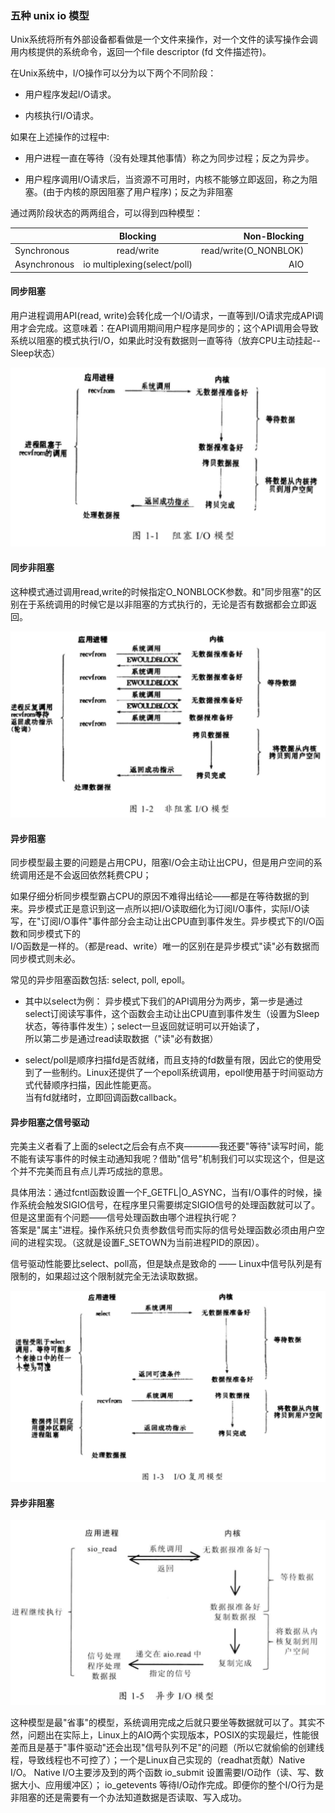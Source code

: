 ### 五种 unix io 模型

Unix系统将所有外部设备都看做是一个文件来操作，对一个文件的读写操作会调用内核提供的系统命令，返回一个file descriptor \(fd 文件描述符\)。

在Unix系统中，I/O操作可以分为以下两个不同阶段：

* 用户程序发起I/O请求。

* 内核执行I/O请求。

如果在上述操作的过程中:

* 用户进程一直在等待（没有处理其他事情）称之为同步过程；反之为异步。

* 用户程序调用I/O请求后，当资源不可用时，内核不能够立即返回，称之为阻塞。\(由于内核的原因阻塞了用户程序\)；反之为非阻塞

通过两阶段状态的两两组合，可以得到四种模型：

|  | Blocking | Non-Blocking |
| --- | :---: | ---: |
| Synchronous | read/write | read/write\(O\_NONBLOK\) |
| Asynchronous | io multiplexing\(select/poll\) | AIO |

#### 同步阻塞

用户进程调用API\(read, write\)会转化成一个I/O请求，一直等到I/O请求完成API调用才会完成。这意味着：在API调用期间用户程序是同步的；这个API调用会导致系统以阻塞的模式执行I/O，如果此时没有数据则一直等待（放弃CPU主动挂起--Sleep状态）

![BlockingIO](https://github.com/SwanSpouse/redis_go/blob/master/z_docs/socket/BlockingIO.png?raw=true)

#### 同步非阻塞

这种模式通过调用read,write的时候指定O\_NONBLOCK参数。和"同步阻塞"的区别在于系统调用的时候它是以非阻塞的方式执行的，无论是否有数据都会立即返回。

![Non-blockingIO](https://github.com/SwanSpouse/redis_go/blob/master/z_docs/socket/Non-blockingIO.png?raw=true)

#### 异步阻塞

同步模型最主要的问题是占用CPU，阻塞I/O会主动让出CPU，但是用户空间的系统调用还是不会返回依然耗费CPU；

如果仔细分析同步模型霸占CPU的原因不难得出结论——都是在等待数据的到来。异步模式正是意识到这一点所以把I/O读取细化为订阅I/O事件，实际I/O读写，在"订阅I/O事件"事件部分会主动让出CPU直到事件发生。异步模式下的I/O函数和同步模式下的  
I/O函数是一样的。（都是read、write）唯一的区别在是异步模式"读"必有数据而同步模式则未必。

常见的异步阻塞函数包括: select, poll, epoll。

* 其中以select为例： 异步模式下我们的API调用分为两步，第一步是通过select订阅读写事件，这个函数会主动让出CPU直到事件发生（设置为Sleep状态，等待事件发生）；select一旦返回就证明可以开始读了，  
    所以第二步是通过read读取数据（"读"必有数据）

* select/poll是顺序扫描fd是否就绪，而且支持的fd数量有限，因此它的使用受到了一些制约。Linux还提供了一个epoll系统调用，epoll使用基于时间驱动方式代替顺序扫描，因此性能更高。  
  当有fd就绪时，立即回调函数callback。

#### 异步阻塞之信号驱动

完美主义者看了上面的select之后会有点不爽————我还要"等待"读写时间，能不能有读写事件的时候主动通知我呢？借助"信号"机制我们可以实现这个，但是这个并不完美而且有点儿弄巧成拙的意思。

具体用法：通过fcntl函数设置一个F\_GETFL\|O\_ASYNC，当有I/O事件的时候，操作系统会触发SIGIO信号，在程序里只需要绑定SIGIO信号的处理函数就可以了。但是这里面有个问题——信号处理函数由哪个进程执行呢？  
答案是"属主"进程。操作系统只负责参数信号而实际的信号处理函数必须由用户空间的进程实现。（这就是设置F\_SETOWN为当前进程PID的原因）。

信号驱动性能要比select、poll高，但是缺点是致命的 —— Linux中信号队列是有限制的，如果超过这个限制就完全无法读取数据。

![IOMultiplexing](https://github.com/SwanSpouse/redis_go/blob/master/z_docs/socket/IOMultiplexing.png?raw=true)

#### 异步非阻塞

![AsynchronousIO](https://github.com/SwanSpouse/redis_go/blob/master/z_docs/socket/AsynchronousIO.png?raw=true)

这种模型是最"省事"的模型，系统调用完成之后就只要坐等数据就可以了。其实不然，问题出在实际上，Linux上的AIO两个实现版本，POSIX的实现最烂，性能很差而且是基于"事件驱动"还会出现"信号队列不足"的问题（所以它就偷偷的创建线程，导致线程也不可控了）；一个是Linux自己实现的（readhat贡献）Native I/O。 Native I/O主要涉及到的两个函数 io\_submit 设置需要I/O动作（读、写、数据大小、应用缓冲区）； io\_getevents 等待I/O动作完成。即便你的整个I/O行为是非阻塞的还是需要有一个办法知道数据是否读取、写入成功。

